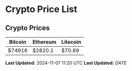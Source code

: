 # Crypto Price List

## Crypto Prices
| Bitcoin | Ethereum | Litecoin |
| ------- | -------- | -------- |
| $74916 | $2820.1 | $70.89 |
**Last Updated:** 2024-11-07 11:20 UTC
**Last Updated:** $DATE$
